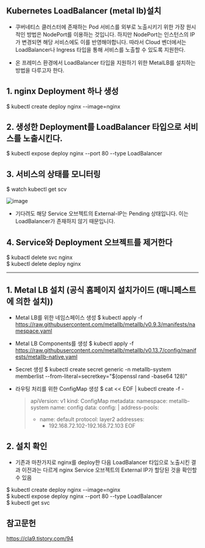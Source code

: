## Kubernetes LoadBalancer (metal lb)설치
  * 쿠버네티스 클러스터에 존재하는 Pod 서비스를 외부로 노출시키기 위한 가장 원시적인 방법은 NodePort를 이용하는 것입니다. 하지만 NodePort는 인스턴스의 IP가 변경되면 해당 서비스에도 이를 반영해야합니다. 따라서 Cloud 벤더에서는 LoadBalancer나 Ingress 타입을 통해 서비스를 노출할 수 있도록 지원한다.

  * 온 프레미스 환경에서 LoadBalancer 타입을 지원하기 위한 MetalLB를 설치하는 방법을 다루고자 한다.

## 1. nginx Deployment 하나 생성
  $ kubectl create deploy nginx --image=nginx

## 2. 생성한 Deployment를 LoadBalancer 타입으로 서비스를 노출시킨다.
  $ kubectl expose deploy nginx --port 80 --type LoadBalancer
  
## 3. 서비스의 상태를 모니터링
  $ watch kubectl get scv
  
![image](https://user-images.githubusercontent.com/96723249/211975182-a5cc70dd-85fe-4989-8af7-834f5cf150c2.png)
  * 기다려도 해당 Service 오브젝트의 External-IP는 Pending 상태입니다. 이는 LoadBalancer가 존재하지 않기 때문입니다.
  
## 4. Service와 Deployment 오브젝트를 제거한다
  $ kubactl delete svc nginx   
  $ kubectl delete deploy nginx
  
<hr>

## 1. Metal LB 설치 (공식 홈페이지 설치가이드 (매니페스트에 의한 설치))
  * Metal LB를 위한 네임스페이스 생성
    $ kubectl apply -f https://raw.githubusercontent.com/metallb/metallb/v0.9.3/manifests/namespace.yaml
    
  * Metal LB Components를 생성
    $ kubectl apply -f https://raw.githubusercontent.com/metallb/metallb/v0.13.7/config/manifests/metallb-native.yaml
      
  * Secret 생성
    $ kubectl create secret generic -n metallb-system memberlist --from-literal=secretkey="$(openssl rand -base64 128)"
    
  * 라우팅 처리를 위한 ConfigMap 생성
    $ cat << EOF | kubectl create -f -
      >apiVersion: v1
      >kind: ConfigMap
      >metadata:
      > namespace: metallb-system
      > name: config
      >data:
      > config: |
      >   address-pools:
      >   - name: default
      >     protocol: layer2
      >     addresses:
      >     - 192.168.72.102-192.168.72.103
      >EOF
   
## 2. 설치 확인
  * 기존과 마찬가지로 nginx를 deploy한 다음 LoadBalancer 타입으로 노출시킨 결과 이전과는 다르게 nginx Service 오브젝트의 External IP가 할당된 것을 확인할 수 있음

  $ kubectl create deploy nginx --image=nginx   
  $ kubectl expose deploy nginx --port 80 --type LoadBalancer   
  $ kubectl get svc   

  
  

## 참고문헌
https://cla9.tistory.com/94
